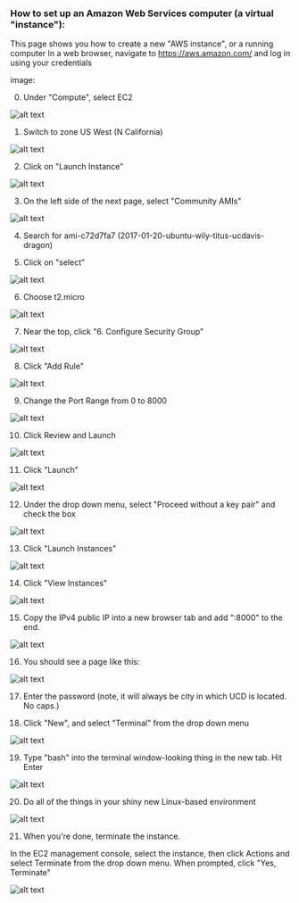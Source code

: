 ### How to set up an Amazon Web Services computer (a virtual "instance"):

This page shows you how to create a new "AWS instance", or a running computer
In a web browser, navigate to https://aws.amazon.com/ and log in using your credentials

image:

0. Under "Compute", select EC2

![alt text](https://github.com/kramundson/aws_setup/blob/master/pictures/step0.png)

1. Switch to zone US West (N California)

![alt text](https://github.com/kramundson/aws_setup/blob/master/pictures/step1.png)

2. Click on "Launch Instance"

![alt text](https://github.com/kramundson/aws_setup/blob/master/pictures/step2.png)

3. On the left side of the next page, select "Community AMIs"

![alt text](https://github.com/kramundson/aws_setup/blob/master/pictures/step3.png)

4. Search for ami-c72d7fa7 (2017-01-20-ubuntu-wily-titus-ucdavis-dragon)

5. Click on "select"

![alt text](https://github.com/kramundson/aws_setup/blob/master/pictures/step5.png)

6. Choose t2.micro

![alt text](https://github.com/kramundson/aws_setup/blob/master/pictures/step6.png)

7. Near the top, click "6. Configure Security Group"

![alt text](https://github.com/kramundson/aws_setup/blob/master/pictures/step7.png)

8. Click "Add Rule"

![alt text](https://github.com/kramundson/aws_setup/blob/master/pictures/step8.png)

9. Change the Port Range from 0 to 8000

![alt text](https://github.com/kramundson/aws_setup/blob/master/pictures/step9.png)

10. Click Review and Launch

![alt text](https://github.com/kramundson/aws_setup/blob/master/pictures/step10.png)

11. Click "Launch"

![alt text](https://github.com/kramundson/aws_setup/blob/master/pictures/step11.png)

12. Under the drop down menu, select "Proceed without a key pair" and check the box

![alt text](https://github.com/kramundson/aws_setup/blob/master/pictures/step12.png)

13. Click "Launch Instances"

![alt text](https://github.com/kramundson/aws_setup/blob/master/pictures/step13.png)

14. Click "View Instances"

![alt text](https://github.com/kramundson/aws_setup/blob/master/pictures/step14.png)

15. Copy the IPv4 public IP into a new browser tab and add ":8000" to the end.

![alt text](https://github.com/kramundson/aws_setup/blob/master/pictures/step15.png)

16. You should see a page like this:

![alt text](https://github.com/kramundson/aws_setup/blob/master/pictures/step16.png)

17. Enter the password (note, it will always be city in which UCD is located. No caps.)

18. Click "New", and select "Terminal" from the drop down menu

![alt text](https://github.com/kramundson/aws_setup/blob/master/pictures/step18.png)

19. Type "bash" into the terminal window-looking thing in the new tab. Hit Enter

![alt text](https://github.com/kramundson/aws_setup/blob/master/pictures/step19.png)

20. Do all of the things in your shiny new Linux-based environment

![alt text](https://github.com/kramundson/aws_setup/blob/master/pictures/step20.png)

21. When you're done, terminate the instance.

In the EC2 management console, select the instance, then click Actions and select
Terminate from the drop down menu. When prompted, click "Yes, Terminate"

![alt text](https://github.com/kramundson/aws_setup/blob/master/pictures/step21.png)